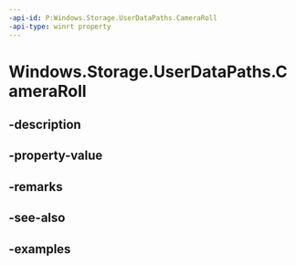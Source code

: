 ```yaml
---
-api-id: P:Windows.Storage.UserDataPaths.CameraRoll
-api-type: winrt property
---
```


<!-- Property syntax.
public string CameraRoll { get; }
-->

# Windows.Storage.UserDataPaths.CameraRoll

## -description

## -property-value

## -remarks

## -see-also

## -examples

